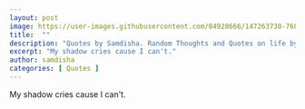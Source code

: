 ```yaml
---
layout: post
image: https://user-images.githubusercontent.com/84928666/147263730-768381f4-0649-409e-8c64-f6849ce493fc.jpg
title:  ""
description: "Quotes by Samdisha. Random Thoughts and Quotes on life by Samdisha Khunger."
excerpt: "My shadow cries cause I can't."
author: samdisha
categories: [ Quotes ]
---
```


My shadow cries cause I can't.